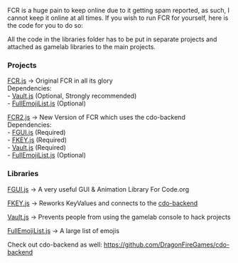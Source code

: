 FCR is a huge pain to keep online due to it getting spam reported, 
as such, I cannot keep it online at all times. If you wish to run 
FCR for yourself, here is the code for you to do so:

All the code in the libraries folder has to be put in separate 
projects and attached as gamelab libraries to the main projects.

<h3>Projects</h3>

[FCR.js](https://github.com/DragonFireGames/Fire-Chat-Room/blob/main/FCR.js) -> Original FCR in all its glory<br>
Dependencies:
<br>- [Vault.js](https://github.com/DragonFireGames/Fire-Chat-Room/blob/main/libraries/Vault.js) (Optional, Strongly recommended)
<br>- [FullEmojiList.js](https://github.com/DragonFireGames/Fire-Chat-Room/blob/main/libraries/FullEmojiList.js) (Optional)

[FCR2.js](https://github.com/DragonFireGames/Fire-Chat-Room/blob/main/FCR2.js) -> New Version of FCR which uses the cdo-backend<br>
Dependencies:
<br>- [FGUI.js](https://github.com/DragonFireGames/Fire-Chat-Room/blob/main/libraries/FGUI.js) (Required)
<br>- [FKEY.js](https://github.com/DragonFireGames/Fire-Chat-Room/blob/main/libraries/FKEY.js) (Required)
<br>- [Vault.js](https://github.com/DragonFireGames/Fire-Chat-Room/blob/main/libraries/Vault.js) (Required)
<br>- [FullEmojiList.js](https://github.com/DragonFireGames/Fire-Chat-Room/blob/main/libraries/FullEmojiList.js) (Optional)

<h3>Libraries</h3>

[FGUI.js](https://github.com/DragonFireGames/Fire-Chat-Room/blob/main/libraries/FGUI.js) -> A very useful GUI & Animation Library For Code.org

[FKEY.js](https://github.com/DragonFireGames/Fire-Chat-Room/blob/main/libraries/FKEY.js) -> Reworks KeyValues and connects to the [cdo-backend](https://github.com/DragonFireGames/cdo-backend)

[Vault.js](https://github.com/DragonFireGames/Fire-Chat-Room/blob/main/libraries/Vault.js) -> Prevents people from using the gamelab console to hack projects

[FullEmojiList.js](https://github.com/DragonFireGames/Fire-Chat-Room/blob/main/libraries/FullEmojiList.js) -> A large list of emojis

Check out cdo-backend as well:
https://github.com/DragonFireGames/cdo-backend
